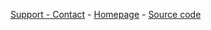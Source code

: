 [Support - Contact](https://docs.neiki.dev/#/support/information) - [Homepage](https://neiki.dev) - [Source code](https://github.com/NeikiDev/DocsNeikiDev)